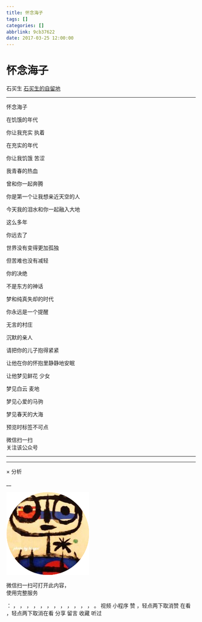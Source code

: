 ```yaml
---
title: 怀念海子
tags: []
categories: []
abbrlink: 9cb37622
date: 2017-03-25 12:00:00
---
```


#  怀念海子

石买生  [ 石买生的自留地 ](javascript:void\(0\);)

__ _ _ _ _

怀念海子

在饥饿的年代

你让我充实  执着

在充实的年代

你让我饥饿  苦涩

我青春的热血

曾和你一起奔腾

你是第一个让我想亲近天空的人

今天我的泪水和你一起融入大地

这么多年

你远去了

世界没有变得更加孤独

但苦难也没有减轻

你的决绝

不是东方的神话

梦和纯真失却的时代

你永远是一个提醒

无言的村庄

沉默的亲人

请把你的儿子抱得紧紧

让他在你的怀抱里静静地安眠

让他梦见鲜花  少女

梦见白云  麦地

梦见心爱的马驹

梦见春天的大海

  

预览时标签不可点

微信扫一扫  
关注该公众号





****



****



×  分析

__

![作者头像](shared/img1.png)

微信扫一扫可打开此内容，  
使用完整服务

：  ，  ，  ，  ，  ，  ，  ，  ，  ，  ，  ，  ，  。  视频  小程序  赞  ，轻点两下取消赞  在看  ，轻点两下取消在看
分享  留言  收藏  听过

